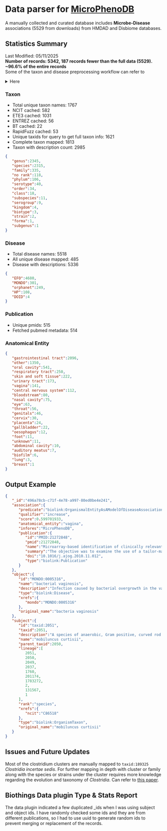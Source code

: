 # Data parser for [MicroPhenoDB](http://liwzlab.ifr.fidt.top:61010/microphenodb/#/home)
A manually collected and curated database includes **Microbe-Disease** associations (5529 from downloads) from HMDAD and Disbiome databases. 

## Statistics Summary
Last Modified: 05/11/2025 <br>
**Number of records: 5342, 187 records fewer than the full data (5529). <br>
~96.6% of the entire records** <br>
Some of the taxon and disease preprocessing workflow can refer to

<details>
<summary>Here</summary>

https://docs.google.com/spreadsheets/d/1dnPfB6qppecZWK3Yl_6HHXM1M4i7Vpam55-_vkHo2DI/edit?gid=0#gid=0

</details>

### Taxon 
- Total unique taxon names: 1767
- NCIT cached: 582 
- ETE3 cached: 1031 
- ENTREZ cached: 56 
- BT cached: 22 
- RapidFuzz cached: 53
- Unique taxids for query to get full taxon info: 1621
- Complete taxon mapped: 1813
- Taxon with description count: 2985


```json
{
   "genus":2345,
   "species":2315,
   "family":335,
   "no rank":118,
   "phylum":106,
   "serotype":40,
   "order":34,
   "class":18,
   "subspecies":11,
   "serogroup":9,
   "kingdom":4,
   "biotype":3,
   "strain":2,
   "forma":1,
   "subgenus":1
}
```

### Disease
- Total disease names: 5518
- All unique disease mapped: 485
- Disease with descriptions: 5336

```json
{
   "EFO":4680,
   "MONDO":301,
   "orphanet":249,
   "HP":108,
   "DOID":4
}
```

### Publication
- Unique pmids: 515
- Fetched pubmed metadata: 514

### Anatomical Entity
```json
{
   "gastrointestinal tract":2096,
   "other":1350,
   "oral cavity":541,
   "respiratory tract":250,
   "skin and soft tissue":222,
   "urinary tract":173,
   "vagina":141,
   "central nervous system":112,
   "bloodstream":80,
   "nasal cavity":75,
   "eye":63,
   "throat":56,
   "genitals":46,
   "cervix":30,
   "placenta":24,
   "gallbladder":22,
   "oesophagus":12,
   "foot":11,
   "unknown":11,
   "abdominal cavity":10,
   "auditory meatus":7,
   "biofilm":6,
   "lung":3,
   "breast":1
}
```


## Output Example
```json
{
   "_id":"496a78cb-c71f-4e78-a997-80ed0be4e241",
   "association":{
      "predicate":"biolink:OrganismalEntityAsAModelOfDiseaseAssociation",
      "qualifier":"increase",
      "score":0.599701933,
      "anatomical_entity":"vagina",
      "infores":"MicroPhenoDB",
      "publication":{
         "id":"PMID:21272848",
         "pmid":21272848,
         "name":"Microarray-based identification of clinically relevant vaginal bacteria in relation to bacterial vaginosis.",
         "summary":"The objective was to examine the use of a tailor-made DNA microarray containing probes representing the vaginal microbiota to examine bacterial vaginosis. One hundred one women attending a health center for HIV testing in South Africa were enrolled. Stained, liquid-based cytology slides were scored for bacterial vaginosis. An inventory of organisms was obtained using microarray technology, probing genera associated with bacterial vaginosis in more detail, namely Gardnerella, Atopobium, Dialister, Leptotrichia, Megasphaera, Mobiluncus, Peptostreptococcus, Prevotella, and Sneathia. Of 101 women, 34 were diagnosed positive for bacterial vaginosis. This condition was associated with an increased microbial diversity. It is no longer useful to base the diagnosis of bacterial vaginosis on Gardnerella alone. Rather, its presence with Leptotrichia and Prevotella species, and especially Atopobium was more indicative of an aberrant state of the vaginal flora. To understand the vaginal microbiota in more detail, microarray-based identification can be used after microscopic scoring. [abstract]",
         "doi":"10.1016/j.ajog.2010.11.012",
         "type":"biolink:Publication"
      }
   },
   "object":{
      "id":"MONDO:0005316",
      "name":"bacterial vaginosis",
      "description":"Infection caused by bacterial overgrowth in the vagina. Most affected women are asymptomatic. When symptoms occur, they include foul-smelling vaginal discharge, vaginal itching, and burning. Risk factors include sexual activity with multiple partners and the use of vaginal douches and intrauterine devices. Up to a third of cases resolve without treatment. Antibiotic treatment is recommended when symptoms are present and for women that are pregnant at the time of infection. [NCIT:P378]",
      "type":"biolink:Disease",
      "xrefs":{
         "mondo":"MONDO:0005316"
      },
      "original_name":"bacteria vaginosis"
   },
   "subject":{
      "id":"taxid:2051",
      "taxid":2051,
      "description":"A species of anaerobic, Gram positive, curved rod shaped bacterium assigned to the phylum Actinobacteria. This species is motile by one to six flagella that originate from the same spot on each cell and is oxidase, indole and catalase negative. M. curtisii is found in the vaginal tract and is pathogenic, being a causative agent of bacterial vaginosis.[NCIT]",
      "name":"mobiluncus curtisii",
      "parent_taxid":2050,
      "lineage":[
         2051,
         2050,
         2049,
         2037,
         1760,
         201174,
         1783272,
         2,
         131567,
         1
      ],
      "rank":"species",
      "xrefs":{
         "ncit":"C86518"
      },
      "type":"biolink:OrganismTaxon",
      "original_name":"mobiluncus curtisii"
   }
}
```

## Issues and Future Updates
Most of the clostridium clusters are manually mapped to `taxid:189325`
*Clostridia incertae sedis*. For further mapping in depth with cluster or family along with the species or strains under the cluster requires more knowledge regarding the evolution and taxonomy of 
*Clostridia*. Can refer to [this paper]("https://pmc.ncbi.nlm.nih.gov/articles/PMC6656338/").

## Biothings Data plugin Type & Stats Report
The data plugin indicated a few duplicated _ids when I was using subject and object ids.
I have randomly checked some ids and they are from different publications, so I had to use uuid to generate random ids to prevent merging or replacement of the records.